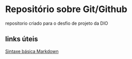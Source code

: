# Repositório sobre Git/Github
repositorio criado para o desfio de projeto da DIO

## links úteis
[Sintaxe básica Markdown](https://www.markdownguide.org/basic-syntax/)
